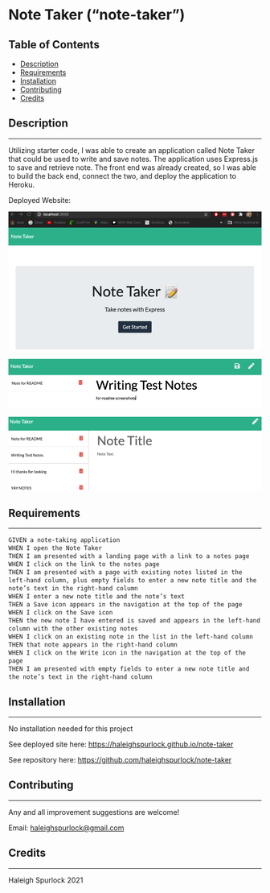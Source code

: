 # **Note Taker (“note-taker”)**

## Table of Contents

* [Description](#description)
* [Requirements](#requirements)
* [Installation](#installation)
* [Contributing](#contributing)
* [Credits](#credits)

## Description
---
Utilizing starter code, I was able to create an application called Note Taker that could be used to write and save notes. The application uses Express.js to save and retrieve note. The front end was already created, so I was able to build the back end, connect the two, and deploy the application to Heroku.

Deployed Website: 

![Note Taker](/public/assets/css/homepage.png)

![Note Taker](/public/assets/css/onenote.png)

![Note Taker](/public/assets/css/multiplenotes.png)

## Requirements 
---
```
GIVEN a note-taking application
WHEN I open the Note Taker
THEN I am presented with a landing page with a link to a notes page
WHEN I click on the link to the notes page
THEN I am presented with a page with existing notes listed in the left-hand column, plus empty fields to enter a new note title and the note’s text in the right-hand column
WHEN I enter a new note title and the note’s text
THEN a Save icon appears in the navigation at the top of the page
WHEN I click on the Save icon
THEN the new note I have entered is saved and appears in the left-hand column with the other existing notes
WHEN I click on an existing note in the list in the left-hand column
THEN that note appears in the right-hand column
WHEN I click on the Write icon in the navigation at the top of the page
THEN I am presented with empty fields to enter a new note title and the note’s text in the right-hand column
```

## Installation
---
No installation needed for this project

See deployed site here: https://haleighspurlock.github.io/note-taker

See repository here: https://github.com/haleighspurlock/note-taker
## Contributing
---

Any and all improvement suggestions are welcome! 

Email: haleighspurlock@gmail.com

## Credits
---
Haleigh Spurlock 2021